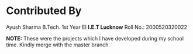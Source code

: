 # Contributed By

Ayush Sharma [](github.com/belphegor-s)
B.Tech. 1st Year EI __I.E.T Lucknow__
Roll No.: 2000520320022

__NOTE\:__ These were the projects which I have developed during my school time. Kindly merge with the master branch.
